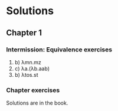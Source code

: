 # Solutions

## Chapter 1

### Intermission: Equivalence exercises

1. b) λmn.mz
1. c) λa.(λb.aab)
1. b) λtos.st

### Chapter exercises

Solutions are in the book.
